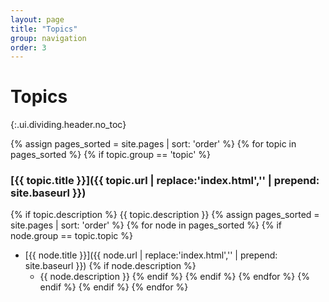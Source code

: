 ```yaml
---
layout: page
title: "Topics"
group: navigation
order: 3
---
```


# Topics
{:.ui.dividing.header.no_toc}

{% assign pages_sorted = site.pages | sort: 'order' %}
{% for topic in pages_sorted %}
{% if topic.group == 'topic' %}
### [{{ topic.title }}]({{ topic.url | replace:'index.html','' | prepend: site.baseurl }})
{% if topic.description %}
{{ topic.description }}
{% assign pages_sorted = site.pages | sort: 'order' %}
{% for node in pages_sorted %}
{% if node.group == topic.topic %}
- [{{ node.title }}]({{ node.url | replace:'index.html','' | prepend: site.baseurl }})
{% if node.description %}
    - {{ node.description }}
{% endif %}
{% endif %}
{% endfor %}
{% endif %}
{% endif %}
{% endfor %}
